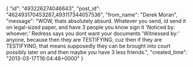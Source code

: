  {
   "id": "493226274046643",
   "post_id": "462493170453287_493117344057536",
   "from_name": "Derek Moran",
   "message": "WOW, thats absolutely absurd. Whatever you send, id send it on legal-sized paper, and have 3 people you know sign it 'Noticed by: whoever;' Redress says you dont want your documents 'Witnessed by:' anyone, because then they are TESTIFYING, cuz then if they are TESTIFYING, that means supposedly they can be brought into court possibly later on and then maybe you have 3 less friends.",
   "created_time": "2013-03-17T16:04:48+0000"
 }
